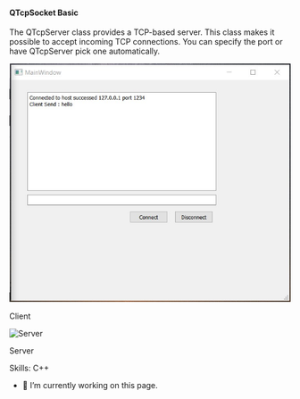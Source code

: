 #### QTcpSocket Basic
The QTcpServer class provides a TCP-based server. This class makes it possible to accept incoming TCP connections. You can specify the port or have QTcpServer pick one automatically. 


![Client](https://github.com/SadkDemr/QTcpSocket/blob/main/QTCP/img/Clint.jpg?raw=true)

Client

![Server](https://imgyukle.com/f/2022/05/14/R39PQI.jpg)


Server

Skills: C++

- 🔭 I’m currently working on this page. 





